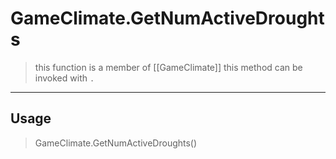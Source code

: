 # GameClimate.GetNumActiveDroughts
> this function is a member of [[GameClimate]]
> this method can be invoked with `.`
-----
## Usage
> GameClimate.GetNumActiveDroughts()
